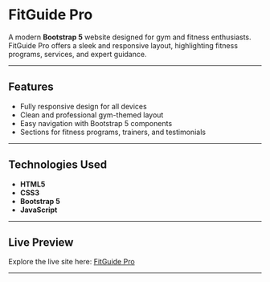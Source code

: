 # **FitGuide Pro**  
A modern **Bootstrap 5** website designed for gym and fitness enthusiasts. FitGuide Pro offers a sleek and responsive layout, highlighting fitness programs, services, and expert guidance.

---

## **Features**  
- Fully responsive design for all devices  
- Clean and professional gym-themed layout  
- Easy navigation with Bootstrap 5 components  
- Sections for fitness programs, trainers, and testimonials  

---

## **Technologies Used**  
- **HTML5**  
- **CSS3**  
- **Bootstrap 5**  
- **JavaScript**  

---

## **Live Preview**  
Explore the live site here: [FitGuide Pro](https://freeguidepro.vercel.app)

---
